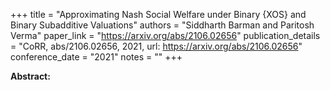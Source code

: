 +++
title = "Approximating Nash Social Welfare under Binary {XOS} and Binary Subadditive Valuations"
authors = "Siddharth Barman and Paritosh Verma"
paper_link = "https://arxiv.org/abs/2106.02656"
publication_details = "CoRR, abs/2106.02656, 2021, url: https://arxiv.org/abs/2106.02656"
conference_date = "2021"
notes = ""
+++

<b>Abstract:</b>
